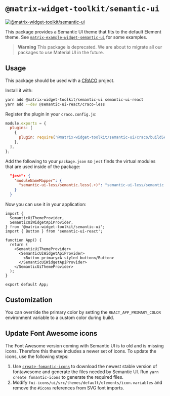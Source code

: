 # `@matrix-widget-toolkit/semantic-ui`

[![@matrix-widget-toolkit/semantic-ui](https://img.shields.io/npm/v/@matrix-widget-toolkit/semantic-ui)](https://www.npmjs.com/package/@matrix-widget-toolkit/semantic-ui)

This package provides a Semantic UI theme that fits to the default Element theme.
See [`matrix-example-widget-semantic-ui`](../../matrix-example-widget-semantic-ui/) for some examples.

> **Warning** This package is deprecated. We are about to migrate all our packages to use Material UI in the future.

## Usage

This package should be used with a [CRACO](https://www.npmjs.com/package/@craco/craco) project.

Install it with:

```bash
yarn add @matrix-widget-toolkit/semantic-ui semantic-ui-react
yarn add --dev @semantic-ui-react/craco-less
```

Register the plugin in your `craco.config.js`:

```js
module.exports = {
  plugins: [
    {
      plugin: require('@matrix-widget-toolkit/semantic-ui/craco/buildSemanticUiThemePlugin'),
    },
  ],
};
```

Add the following to your `package.json` so `jest` finds the virtual modules that are used inside of the package:

```json
  "jest": {
    "moduleNameMapper": {
      "semantic-ui-less/semantic.less(.+)": "semantic-ui-less/semantic.less"
    }
  }
```

Now you can use it in your application:

```tsx
import {
  SemanticUiThemeProvider,
  SemanticUiWidgetApiProvider,
} from '@matrix-widget-toolkit/semantic-ui';
import { Button } from 'semantic-ui-react';

function App() {
  return (
    <SemanticUiThemeProvider>
      <SemanticUiWidgetApiProvider>
        <Button primary>A styled button</Button>
      </SemanticUiWidgetApiProvider>
    </SemanticUiThemeProvider>
  );
}

export default App;
```

## Customization

You can override the primary color by setting the `REACT_APP_PRIMARY_COLOR` environment variable to a custom color during build.

## Update Font Awesome icons

The Font Awesome version coming with Semantic UI is to old and is missing icons.
Therefore this theme includes a newer set of icons.
To update the icons, use the following steps:

1. Use [`create-fomantic-icons`](https://github.com/fomantic/create-fomantic-icons) to download the newest stable version of fontawesome and generate the files needed by Semantic UI. Run `yarn create fomantic-icons` to generate the required files.
2. Modify `fui-icons/ui/src/themes/default/elements/icon.variables` and remove the `#icons` references from SVG font imports.
